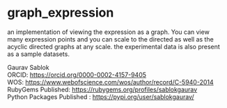 # graph_expression
an implementation of viewing the expression as a graph. You can view many expression points and you can scale to the directed as well as the acyclic directed graphs at any scale. the experimental data is also present as a sample datasets. 

Gaurav Sablok \
ORCID: https://orcid.org/0000-0002-4157-9405 \
WOS: https://www.webofscience.com/wos/author/record/C-5940-2014 \
RubyGems Published: https://rubygems.org/profiles/sablokgaurav \
Python Packages Published : https://pypi.org/user/sablokgaurav/
